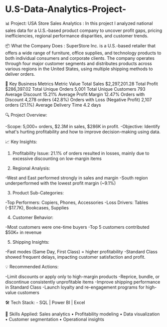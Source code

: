 # U.S-Data-Analytics-Project-

📊 Project: USA Store Sales Analytics  :
In this project I analyzed national sales data for a U.S.-based product company to uncover profit gaps, pricing inefficiencies, regional performance disparities, and customer trends.


📦 What the Company Does :
SuperStore Inc. is a U.S.-based retailer that offers a wide range of furniture, office supplies, and technology products to both individual consumers and corporate clients. The company operates through four major customer segments and distributes products across various regions in the United States, using multiple shipping methods to deliver orders.

🔢 Key Business Metrics
Metric	Value
Total Sales	$2,297,201.28
Total Profit	$286,397.02
Total Unique Orders	5,001
Total Unique Customers	793
Average Discount	15.21%
Average Profit Margin	12.47%
Orders with Discount	4,278 orders (42.8%)
Orders with Loss (Negative Profit)	2,107 orders (21.1%)
Average Delivery Time	4.2 days

🔍 Project Overview:

-Scope: 5,000+ orders, $2.3M in sales, $286K in profit.
-Objective: Identify what's hurting profitability and how to improve decision-making using data.



📈 Key Insights:

1. Profitability Issue: 21.1% of orders resulted in losses, mainly due to excessive discounting on low-margin items


2. Regional Analysis:

-West and East performed strongly in sales and margin
-South region underperformed with the lowest profit margin (~9.1%)


3. Product Sub-Categories:

-Top Performers: Copiers, Phones, Accessories
-Loss Drivers: Tables (-$17.7K), Bookcases, Supplies


4. Customer Behavior:

-Most customers were one-time buyers
-Top 5 customers contributed $50K+ in revenue


5. Shipping Insights:

-Fast modes (Same Day, First Class) = higher profitability
-Standard Class showed frequent delays, impacting customer satisfaction and profit.


💡 Recommended Actions:

-Limit discounts or apply only to high-margin products
-Reprice, bundle, or discontinue consistently unprofitable items
-Improve shipping performance in Standard Class
-Launch loyalty and re-engagement programs for high-value customers


🛠 Tech Stack: - SQL | Power BI | Excel

🧠 Skills Applied: Sales analytics • Profitability modeling • Data visualization • Customer segmentation • Operational insights

